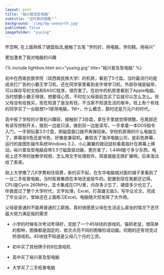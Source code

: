 ```yaml
---
layout: post
title: "裕兴普及型电脑"
subtitle: "当时真的很酷！"
background: '/img/bg-seeearth.jpg'
published: false
imagefolder: "yuxing"
---
```


怀念啊, 在上面熟练了键盘指法,接触了五笔 "学的好，用电脑，学的精，用裕兴"

更加激发了我对电脑的兴趣

{% include lightbox.html src="yuxing.jpg" title="裕兴普及型电脑" %}

初中在西南民族学院（现西南民族大学）的机房，看到了5寸盘。当时最流行的是成龙打广告的小霸王学习机，还在同学家里看到金字塔学习机，外部存储是磁带，可以保存写的文档和BASIC程序，很厉害了。在初中的机房里看到了Apple电脑。当时想要小霸王得很，想要得心慌，不时在父母面前念买了后就可以怎么怎么。但父母没有给我买，现在知道了是没有钱，不当家不知道生活的艰辛。班上有个有钱的同学买了一台联想1+1家用电脑，1W+，什么概念，那时还是万元户的时代。

高中报了学校的计算机兴趣班，接触到了3存盘，拿在手里就觉得很酷，在尾部还有读写控制开关，拨到一边是只读，拨到另一边是读写。一手拿着一本DOS指令入门，一手把玩着3.5寸盘，把磁盘窗口拨开再弹回来。学校机房用的什么电脑忘了，屏幕是8色还是16色，好像是兼容机。暑假去了海洋电脑公司，是彩色屏幕，运行的是图形操作系统Windows 3.2，小心翼翼的拨动鼠标看着指针在屏幕上移动。裕兴普及型电脑自带3.5寸磁盘驱动器，更厉害了，1.44M能寸多少东西。电视上还不停的放教学视频，怎么用文字处理软件。简直就能无限扩展啊。后来淘汰给了表弟。

刚上大学缴了几K学费和住宿费，新的买不起，在东华电脑城对面的铺子里看到了一台二手拓普电脑，当时拓普集团在本地还是挺牛的。配置到现在我都还记得，CPU是Cyrix 260MHz，显卡集成在CPU里，内存多少忘了，硬盘多少也忘了。伴我度过了整个大学时代，文字处理，Excel，打英雄无敌3，写毕业论文，完成了毕业设计。堂妹还在上面练习Excel。电脑随次但发挥了大作用。

父母是普通的不能再普通的工薪族，真的很感恩父母在生活这么紧张的情况下还尽最大努力满足我的需求

- 小学的时候有次考试考得好，奖励了一个45块钱的游戏机，猫抓老鼠，很简单的那种，图像都是固定的，依次点亮不同的图像形成动画。同期的还有坦克过桥游戏机。45块钱不知道是父母几个月的工资。

- 初中买了其他牌子的8位游戏机
- 高中买了裕兴普及型电脑
- 大学买了二手拓普电脑